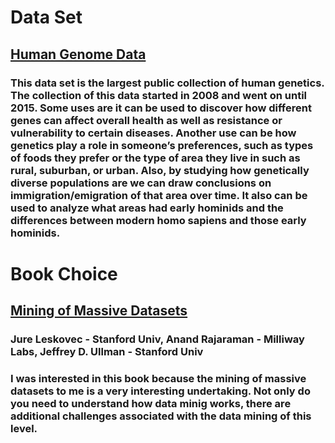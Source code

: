 # Data Set
## [Human Genome Data](https://www.internationalgenome.org/data)
### This data set is the largest public collection of human genetics. The collection of this data started in 2008 and went on until 2015. Some uses are it can be used to discover how different genes can affect overall health as well as resistance or vulnerability to certain diseases. Another use can be how genetics play a role in someone’s preferences, such as types of foods they prefer or the type of area they live in such as rural, suburban, or urban. Also, by studying how genetically diverse populations are we can draw conclusions on immigration/emigration of that area over time.  It also can be used to analyze what areas had early hominids and the differences between modern homo sapiens and those early hominids.    
# Book Choice
## [Mining of Massive Datasets](http://infolab.stanford.edu/~ullman/mmds/book.pdf) 
### Jure Leskovec - Stanford Univ, Anand Rajaraman - Milliway Labs, Jeffrey D. Ullman - Stanford Univ
### I was interested in this book because the mining of massive datasets to me is a very interesting undertaking. Not only do you need to understand how data minig works, there are additional challenges associated with the data mining of this level.  
